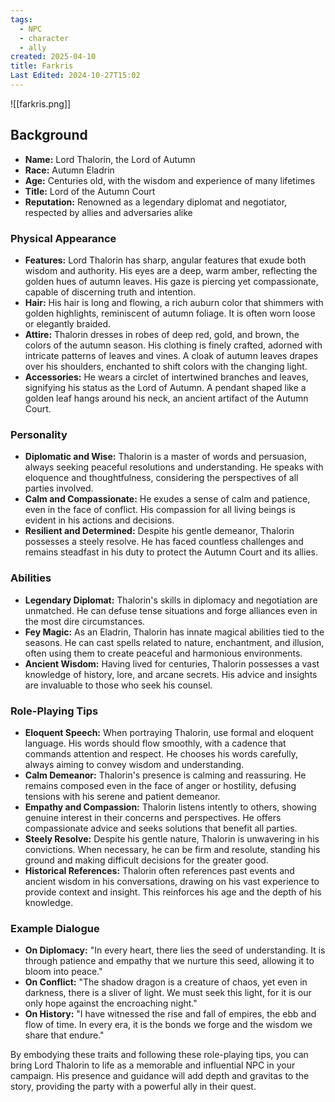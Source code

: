 ```yaml
---
tags:
  - NPC
  - character
  - ally
created: 2025-04-10
title: Farkris
Last Edited: 2024-10-27T15:02
---
```


  

![[farkris.png]]

## Background

- **Name:** Lord Thalorin, the Lord of Autumn
- **Race:** Autumn Eladrin
- **Age:** Centuries old, with the wisdom and experience of many lifetimes
- **Title:** Lord of the Autumn Court
- **Reputation:** Renowned as a legendary diplomat and negotiator, respected by allies and adversaries alike

### Physical Appearance

- **Features:** Lord Thalorin has sharp, angular features that exude both wisdom and authority. His eyes are a deep, warm amber, reflecting the golden hues of autumn leaves. His gaze is piercing yet compassionate, capable of discerning truth and intention.
- **Hair:** His hair is long and flowing, a rich auburn color that shimmers with golden highlights, reminiscent of autumn foliage. It is often worn loose or elegantly braided.
- **Attire:** Thalorin dresses in robes of deep red, gold, and brown, the colors of the autumn season. His clothing is finely crafted, adorned with intricate patterns of leaves and vines. A cloak of autumn leaves drapes over his shoulders, enchanted to shift colors with the changing light.
- **Accessories:** He wears a circlet of intertwined branches and leaves, signifying his status as the Lord of Autumn. A pendant shaped like a golden leaf hangs around his neck, an ancient artifact of the Autumn Court.

### Personality

- **Diplomatic and Wise:** Thalorin is a master of words and persuasion, always seeking peaceful resolutions and understanding. He speaks with eloquence and thoughtfulness, considering the perspectives of all parties involved.
- **Calm and Compassionate:** He exudes a sense of calm and patience, even in the face of conflict. His compassion for all living beings is evident in his actions and decisions.
- **Resilient and Determined:** Despite his gentle demeanor, Thalorin possesses a steely resolve. He has faced countless challenges and remains steadfast in his duty to protect the Autumn Court and its allies.

### Abilities

- **Legendary Diplomat:** Thalorin's skills in diplomacy and negotiation are unmatched. He can defuse tense situations and forge alliances even in the most dire circumstances.
- **Fey Magic:** As an Eladrin, Thalorin has innate magical abilities tied to the seasons. He can cast spells related to nature, enchantment, and illusion, often using them to create peaceful and harmonious environments.
- **Ancient Wisdom:** Having lived for centuries, Thalorin possesses a vast knowledge of history, lore, and arcane secrets. His advice and insights are invaluable to those who seek his counsel.

### Role-Playing Tips

- **Eloquent Speech:** When portraying Thalorin, use formal and eloquent language. His words should flow smoothly, with a cadence that commands attention and respect. He chooses his words carefully, always aiming to convey wisdom and understanding.
- **Calm Demeanor:** Thalorin's presence is calming and reassuring. He remains composed even in the face of anger or hostility, defusing tensions with his serene and patient demeanor.
- **Empathy and Compassion:** Thalorin listens intently to others, showing genuine interest in their concerns and perspectives. He offers compassionate advice and seeks solutions that benefit all parties.
- **Steely Resolve:** Despite his gentle nature, Thalorin is unwavering in his convictions. When necessary, he can be firm and resolute, standing his ground and making difficult decisions for the greater good.
- **Historical References:** Thalorin often references past events and ancient wisdom in his conversations, drawing on his vast experience to provide context and insight. This reinforces his age and the depth of his knowledge.

### Example Dialogue

- **On Diplomacy:** "In every heart, there lies the seed of understanding. It is through patience and empathy that we nurture this seed, allowing it to bloom into peace."
- **On Conflict:** "The shadow dragon is a creature of chaos, yet even in darkness, there is a sliver of light. We must seek this light, for it is our only hope against the encroaching night."
- **On History:** "I have witnessed the rise and fall of empires, the ebb and flow of time. In every era, it is the bonds we forge and the wisdom we share that endure."

By embodying these traits and following these role-playing tips, you can bring Lord Thalorin to life as a memorable and influential NPC in your campaign. His presence and guidance will add depth and gravitas to the story, providing the party with a powerful ally in their quest.